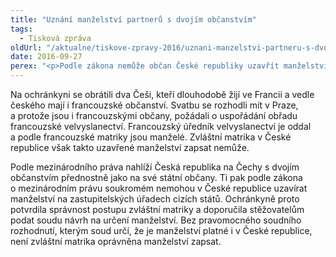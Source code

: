 ```yaml
---
title: "Uznání manželství partnerů s dvojím občanstvím"
tags:
  - Tisková zpráva
oldUrl: "/aktualne/tiskove-zpravy-2016/uznani-manzelstvi-partneru-s-dvojim-obcanstvim"
date: 2016-09-27
perex: "<p>Podle zákona nemůže občan České republiky uzavřít manželství na zastupitelském úřadu cizího státu v České republice. Platí to i pro ty, kdo mají kromě českého i jiné občanství. Do české matriky nelze takový sňatek zapsat a manželé se musí obrátit na soud, aby rozhodl, jestli manželství platí.</p>"
---
```


<!-- imported from the old website -->

<p>Na ochránkyni se obrátili dva Češi, kteří dlouhodobě žijí ve Francii a vedle českého mají i francouzské občanství. Svatbu se rozhodli mít v Praze, a protože jsou i francouzskými občany, požádali o uspořádání obřadu francouzské velvyslanectví. Francouzský úředník velvyslanectví je oddal a podle francouzské matriky jsou manželé. Zvláštní matrika v České republice však takto uzavřené manželství zapsat nemůže. </p><p> Podle mezinárodního práva nahlíží Česká republika na Čechy s dvojím občanstvím přednostně jako na své státní občany. Ti pak podle zákona o mezinárodním právu soukromém nemohou v České republice uzavírat manželství na zastupitelských úřadech cizích států. Ochránkyně proto potvrdila správnost postupu zvláštní matriky a doporučila stěžovatelům podat soudu návrh na určení manželství. Bez pravomocného soudního rozhodnutí, kterým soud určí, že je manželství platné i v České republice, není zvláštní matrika oprávněna manželství zapsat.</p>
